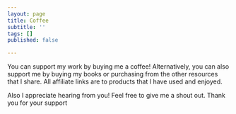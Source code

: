 ```yaml
---
layout: page
title: Coffee
subtitle: ''
tags: []
published: false

---
```

You can support my work by buying me a coffee! Alternatively, you can also support me by buying my books or purchasing from the other resources that I share. All affiliate links are to products that I have used and enjoyed. 

Also I appreciate hearing from you! Feel free to give me a shout out. Thank you for your support